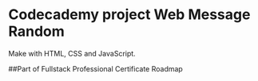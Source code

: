 # Codecademy project Web Message Random

Make with HTML, CSS and JavaScript.

##Part of Fullstack Professional Certificate Roadmap
